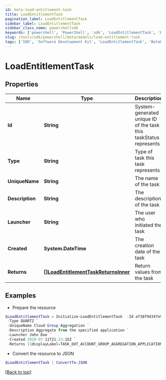 ```yaml
---
id: beta-load-entitlement-task
title: LoadEntitlementTask
pagination_label: LoadEntitlementTask
sidebar_label: LoadEntitlementTask
sidebar_class_name: powershellsdk
keywords: ['powershell', 'PowerShell', 'sdk', 'LoadEntitlementTask', 'BetaLoadEntitlementTask'] 
slug: /tools/sdk/powershell/beta/models/load-entitlement-task
tags: ['SDK', 'Software Development Kit', 'LoadEntitlementTask', 'BetaLoadEntitlementTask']
---
```



# LoadEntitlementTask

## Properties

Name | Type | Description | Notes
------------ | ------------- | ------------- | -------------
**Id** | **String** | System-generated unique ID of the task this taskStatus represents | [optional] 
**Type** | **String** | Type of task this task represents | [optional] 
**UniqueName** | **String** | The name of the task | [optional] 
**Description** | **String** | The description of the task | [optional] 
**Launcher** | **String** | The user who initiated the task | [optional] 
**Created** | **System.DateTime** | The creation date of the task | [optional] 
**Returns** | [**[]LoadEntitlementTaskReturnsInner**](load-entitlement-task-returns-inner) | Return values from the task | [optional] 

## Examples

- Prepare the resource
```powershell
$LoadEntitlementTask = Initialize-LoadEntitlementTask  -Id ef38f94347e94562b5bb8424a56397d8 `
 -Type QUARTZ `
 -UniqueName Cloud Group Aggregation `
 -Description Aggregate from the specified application `
 -Launcher John Doe `
 -Created 2020-07-11T21:23:15Z `
 -Returns [{displayLabel=TASK_OUT_ACCOUNT_GROUP_AGGREGATION_APPLICATIONS, attributeName=applications}, {displayLabel=TASK_OUT_ACCOUNT_GROUP_AGGREGATION_TOTAL, attributeName=total}, {displayLabel=TASK_OUT_ACCOUNT_GROUP_AGGREGATION_CREATED, attributeName=groupsCreated}, {displayLabel=TASK_OUT_ACCOUNT_GROUP_AGGREGATION_UPDATED, attributeName=groupsUpdated}, {displayLabel=TASK_OUT_ACCOUNT_GROUP_AGGREGATION_DELETED, attributeName=groupsDeleted}]
```

- Convert the resource to JSON
```powershell
$LoadEntitlementTask | ConvertTo-JSON
```


[[Back to top]](#) 

